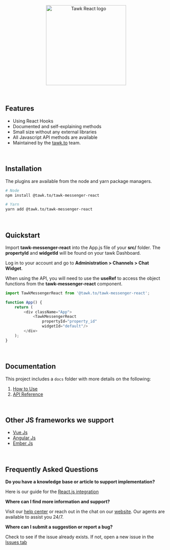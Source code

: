 <p align="center">
    <img width="250"
        src="./images/tawk-react-logo.png"
        alt="Tawk React logo">
</p>

<br/>

## Features
* Using React Hooks
* Documented and self-explaining methods
* Small size without any external libraries
* All Javascript API methods are available
* Maintained by the [tawk.to](https://www.tawk.to/) team.

<br/>

## Installation
The plugins are available from the node and yarn package managers.
```bash
# Node
npm install @tawk.to/tawk-messenger-react

# Yarn
yarn add @tawk.to/tawk-messenger-react
```

<br/>

## Quickstart
Import **tawk-messenger-react** into the App.js file of your **src/** folder. The **propertyId** and **widgetId** will
be found on your tawk Dashboard.

Log in to your account and go to **Administration > Channels > Chat Widget**.

When using the API, you will need to use the **useRef** to access the object functions from the **tawk-messenger-react** component.

```js
import TawkMessengerReact from '@tawk.to/tawk-messenger-react';

function App() {
    return (
        <div className="App">
            <TawkMessengerReact
                propertyId="property_id"
                widgetId="default"/>
        </div>
    );
}
```

<br/>

## Documentation
This project includes a `docs` folder with more details on the following:
1.  [How to Use](docs/how-to-use.md)
1.  [API Reference](docs/api-reference.md)

<br/>

## Other JS frameworks we support
- [Vue Js](https://github.com/tawk/tawk-messenger-vue)
- [Angular Js](https://github.com/tawk/tawk-messenger-angular)
- [Ember Js](https://github.com/tawk/tawk-messenger-ember)

<br/>

## Frequently Asked Questions

**Do you have a knowledge base or article to support implementation?**

Here is our guide for the [React.js integration](https://help.tawk.to/article/react-js )

**Where can I find more information and support?**

Visit our [help center](https://help.tawk.to) or reach out in the chat on our [website](https://tawk.to). Our agents are available to assist you 24/7.

**Where can I submit a suggestion or report a bug?**

Check to see if the issue already exists. If not, open a new issue in the [Issues tab](https://github.com/tawk/tawk-messenger-vue/issues)
